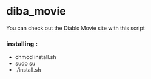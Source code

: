 # diba_movie

You can check out the Diablo Movie site with this script
### installing :
- chmod install.sh
- sudo su
- ./install.sh


